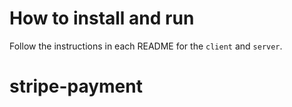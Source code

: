 # How to install and run

Follow the instructions in each README for the `client` and `server`.
# stripe-payment
